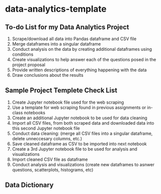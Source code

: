 # data-analytics-template
## To-do List for my Data Analytics Project
 1. Scrape/download all data into Pandas dataframe and CSV file
 2. Merge dataframes into a singular dataframe
 3. Conduct analysis on the data by creating additional dataframes using conditions
 4. Create visualizations to help answer each of the questions posed in the project proposal
 5. Provide written descriptions of everything happening with the data
 6. Draw conclusions about the results
    
## Sample Project Templete Check List
1. Create Jupyter notebook file used for the web scraping
2. Use a template for web scraping found in previous assignments or in-class notebooks
3. Create an additional Jupyter notebook to be used for data cleaning
4. Import all CSV files, from both scraped data and downloaded data into this second Jupyter notebook file
5. Conduct data cleaning:  (merge all CSV files into a singular dataframe, delete unneccesary columns, etc.)
6. Save cleaned dataframe as CSV to be imported into next notebook
7. Create a 3rd Jupyter notebook file to be used for analysis and visualizations
8. Import cleaned CSV file as dataframe
9. Conduct analysis and visualizations (create new dataframes to asnwer questions, scatterplots, histograms, etc)


## Data Dictionary

